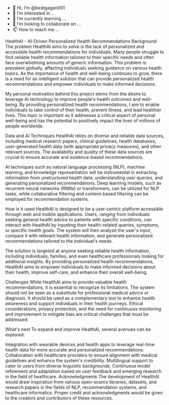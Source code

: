 - 👋 Hi, I’m @bedigagan001
- 👀 I’m interested in ..
- 🌱 I’m currently learning ...
- 💞️ I’m looking to collaborate on ...
- 📫 How to reach me ...

<!---
bedigagan001/bedigagan001 is a ✨ special ✨ repository because its `README.md` (this file) appears on your GitHub profile.
You can click the Preview link to take a look at your changes.
--->
HealthAI - AI-Driven Personalized Health Recommendations
Background
The problem HealthAI aims to solve is the lack of personalized and accessible health recommendations for individuals. Many people struggle to find reliable health information tailored to their specific needs and often face overwhelming amounts of generic information. This problem is prevalent globally, affecting individuals seeking guidance on various health topics. As the importance of health and well-being continues to grow, there is a need for an intelligent solution that can provide personalized health recommendations and empower individuals to make informed decisions.

My personal motivation behind this project stems from the desire to leverage AI technology to improve people's health outcomes and well-being. By providing personalized health recommendations, I aim to enable individuals to take control of their health, prevent illness, and lead healthier lives. This topic is important as it addresses a critical aspect of personal well-being and has the potential to positively impact the lives of millions of people worldwide.

Data and AI Techniques
HealthAI relies on diverse and reliable data sources, including medical research papers, clinical guidelines, health databases, user-generated health data (with appropriate privacy measures), and other relevant sources. The availability and quality of these data sources are crucial to ensure accurate and evidence-based recommendations.

AI techniques such as natural language processing (NLP), machine learning, and knowledge representation will be instrumental in extracting information from unstructured health data, understanding user queries, and generating personalized recommendations. Deep learning models, such as recurrent neural networks (RNNs) or transformers, can be utilized for NLP tasks, while collaborative filtering and content-based filtering can be employed for recommendation systems.

How is it used
HealthAI is designed to be a user-centric platform accessible through web and mobile applications. Users, ranging from individuals seeking general health advice to patients with specific conditions, can interact with HealthAI by inputting their health-related queries, symptoms, or specific health goals. The system will then analyze the user's input, compare it with relevant health information, and generate personalized recommendations tailored to the individual's needs.

The solution is targeted at anyone seeking reliable health information, including individuals, families, and even healthcare professionals looking for additional insights. By providing personalized health recommendations, HealthAI aims to empower individuals to make informed decisions about their health, improve self-care, and enhance their overall well-being.

Challenges
While HealthAI aims to provide valuable health recommendations, it is essential to recognize its limitations. The system should not be seen as a substitute for professional medical advice or diagnosis. It should be used as a complementary tool to enhance health awareness and support individuals in their health journeys. Ethical considerations, privacy protection, and the need for continuous monitoring and improvement to mitigate bias are critical challenges that must be addressed.

What's next
To expand and improve HealthAI, several avenues can be explored:

Integration with wearable devices and health apps to leverage real-time health data for more accurate and personalized recommendations.
Collaboration with healthcare providers to ensure alignment with medical guidelines and enhance the system's credibility.
Multilingual support to cater to users from diverse linguistic backgrounds.
Continuous model refinement and adaptation based on user feedback and emerging research in the field of healthcare.
Acknowledgments
The development of HealthAI would draw inspiration from various open-source libraries, datasets, and research papers in the fields of NLP, recommendation systems, and healthcare informatics. Proper credit and acknowledgments would be given to the creators and contributors of these resources.

